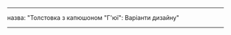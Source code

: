 - - -
назва: "Толстовка з капюшоном "Г'юї": Варіанти дизайну"
- - -

<PatternOptions pattern='huey' />
